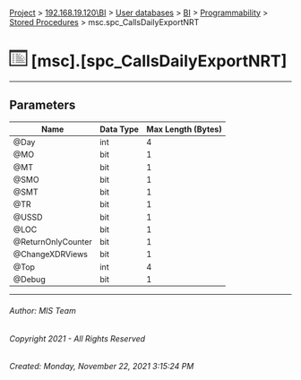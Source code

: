 #### 

[Project](../../../../../index.md) > [192.168.19.120\\BI](../../../../index.md) > [User databases](../../../index.md) > [BI](../../index.md) > [Programmability](../index.md) > [Stored Procedures](Stored_Procedures.md) > msc.spc_CallsDailyExportNRT

# ![Stored Procedures](../../../../../Images/StoredProcedure32.png) [msc].[spc_CallsDailyExportNRT]

---

## <a name="#parameters"></a>Parameters

| Name | Data Type | Max Length (Bytes) |
|---|---|---|
| @Day | int | 4 |
| @MO | bit | 1 |
| @MT | bit | 1 |
| @SMO | bit | 1 |
| @SMT | bit | 1 |
| @TR | bit | 1 |
| @USSD | bit | 1 |
| @LOC | bit | 1 |
| @ReturnOnlyCounter | bit | 1 |
| @ChangeXDRViews | bit | 1 |
| @Top | int | 4 |
| @Debug | bit | 1 |


---

###### Author:  MIS Team

###### Copyright 2021 - All Rights Reserved

###### Created: Monday, November 22, 2021 3:15:24 PM

